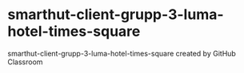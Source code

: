# smarthut-client-grupp-3-luma-hotel-times-square
smarthut-client-grupp-3-luma-hotel-times-square created by GitHub Classroom


